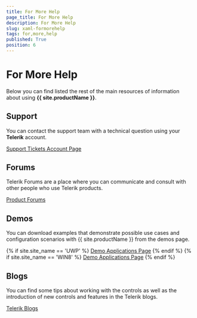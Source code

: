 ```yaml
---
title: For More Help
page_title: For More Help
description: For More Help
slug: xaml-formorehelp
tags: for,more,help
published: True
position: 6
---
```


# For More Help

Below you can find listed the rest of the main resources of information about using **{{ site.productName }}**.

## Support

You can contact the support team with a technical question using your **Telerik** account.

[Support Tickets Account Page](https://www.telerik.com/account/support-tickets)

## Forums

Telerik Forums are a place where you can communicate and consult with other people who use Telerik products.

[Product Forums](http://www.telerik.com/community/forums.aspx)

## Demos

You can download examples that demonstrate possible use cases and configuration scenarios with {{ site.productName }} from the demos page.

{% if site.site_name == 'UWP' %}
[Demo Applications Page](http://www.telerik.com/universal-windows-platform-ui)
{% endif %}
{% if site.site_name == 'WIN8' %}
[Demo Applications Page](http://www.telerik.com/windows-universal-ui)
{% endif %}

## Blogs

You can find some tips about working with the controls as well as the introduction of new controls and features in the Telerik blogs.

[Telerik Blogs](http://www.telerik.com/blogs)